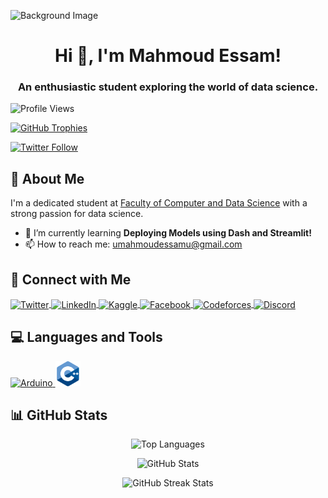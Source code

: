 <!-- Background Image -->
![Background Image](https://your-background-image-url.jpg)

<!-- Centered Header with Greeting and Name -->
<h1 align="center">Hi 👋, I'm Mahmoud Essam!</h1>

<!-- Centered Subheader -->
<h3 align="center">An enthusiastic student exploring the world of data science.</h3>

<!-- GitHub Profile Views Badge -->
<p align="left"> 
  <img src="https://komarev.com/ghpvc/?username=mahmoudessam707&label=Profile%20views&color=0e75b6&style=flat" alt="Profile Views" />
</p>

<!-- GitHub Trophies -->
<p align="left"> 
  <a href="https://github.com/ryo-ma/github-profile-trophy">
    <img src="https://github-profile-trophy.vercel.app/?username=mahmoudessam707" alt="GitHub Trophies" />
  </a>
</p>

<!-- Twitter Follow Badge -->
<p align="left"> 
  <a href="https://twitter.com/mahmoudessam70" target="blank">
    <img src="https://img.shields.io/twitter/follow/mahmoudessam70?logo=twitter&style=for-the-badge" alt="Twitter Follow" />
  </a>
</p>

<!-- About Me Section -->
## 🔭 About Me

I'm a dedicated student at [Faculty of Computer and Data Science](https://www.facebook.com/FCDS.AlexU/) with a strong passion for data science.

- 🌱 I’m currently learning **Deploying Models using Dash and Streamlit!**
- 📫 How to reach me: [umahmoudessamu@gmail.com](mailto:umahmoudessamu@gmail.com)

<!-- Connect with Me Section -->
## 📱 Connect with Me

<p align="left">
  <a href="https://twitter.com/mahmoudessam70" target="blank">
    <img align="center" src="https://raw.githubusercontent.com/rahuldkjain/github-profile-readme-generator/master/src/images/icons/Social/twitter.svg" alt="Twitter" height="30" width="40" />
  </a>
  <a href="https://linkedin.com/in/mahmoudessam7" target="blank">
    <img align="center" src="https://raw.githubusercontent.com/rahuldkjain/github-profile-readme-generator/master/src/images/icons/Social/linked-in-alt.svg" alt="LinkedIn" height="30" width="40" />
  </a>
  <a href="https://kaggle.com/mahmoudessamgabr" target="blank">
    <img align="center" src="https://raw.githubusercontent.com/rahuldkjain/github-profile-readme-generator/master/src/images/icons/Social/kaggle.svg" alt="Kaggle" height="30" width="40" />
  </a>
  <a href="https://fb.com/0mahmoudessam0" target="blank">
    <img align="center" src="https://raw.githubusercontent.com/rahuldkjain/github-profile-readme-generator/master/src/images/icons/Social/facebook.svg" alt="Facebook" height="30" width="40" />
  </a>
  <a href="https://codeforces.com/profile/mahmoud.essam" target="blank">
    <img align="center" src="https://raw.githubusercontent.com/rahuldkjain/github-profile-readme-generator/master/src/images/icons/Social/codeforces.svg" alt="Codeforces" height="30" width="40" />
  </a>
  <a href="https://discord.gg/mahumudoetsusamu" target="blank">
    <img align="center" src="https://raw.githubusercontent.com/rahuldkjain/github-profile-readme-generator/master/src/images/icons/Social/discord.svg" alt="Discord" height="30" width="40" />
  </a>
</p>

<!-- Languages and Tools Section -->
## 💻 Languages and Tools

<p align="left">
  <a href="https://www.arduino.cc/" target="_blank" rel="noreferrer"> 
    <img src="https://cdn.worldvectorlogo.com/logos/arduino-1.svg" alt="Arduino" width="40" height="40"/>
  </a>
  <a href="https://www.w3schools.com/cpp/" target="_blank" rel="noreferrer"> 
    <img src="https://raw.githubusercontent.com/devicons/devicon/master/icons/cplusplus/cplusplus-original.svg" alt="C++" width="40" height="40"/>
  </a>
  <!-- Add more languages and tools here -->
</p>

<!-- GitHub Stats Section -->
## 📊 GitHub Stats

<!-- GitHub Top Languages -->
<p align="center">
  <img src="https://github-readme-stats.vercel.app/api/top-langs?username=mahmoudessam707&show_icons=true&locale=en&layout=compact" alt="Top Languages" />
</p>

<!-- GitHub Stats -->
<p align="center">
  <img src="https://github-readme-stats.vercel.app/api?username=mahmoudessam707&show_icons=true&locale=en" alt="GitHub Stats" />
</p>

<!-- GitHub Streak Stats -->
<p align="center">
  <img src="https://github-readme-streak-stats.herokuapp.com/?user=mahmoudessam707&" alt="GitHub Streak Stats" />
</p>

